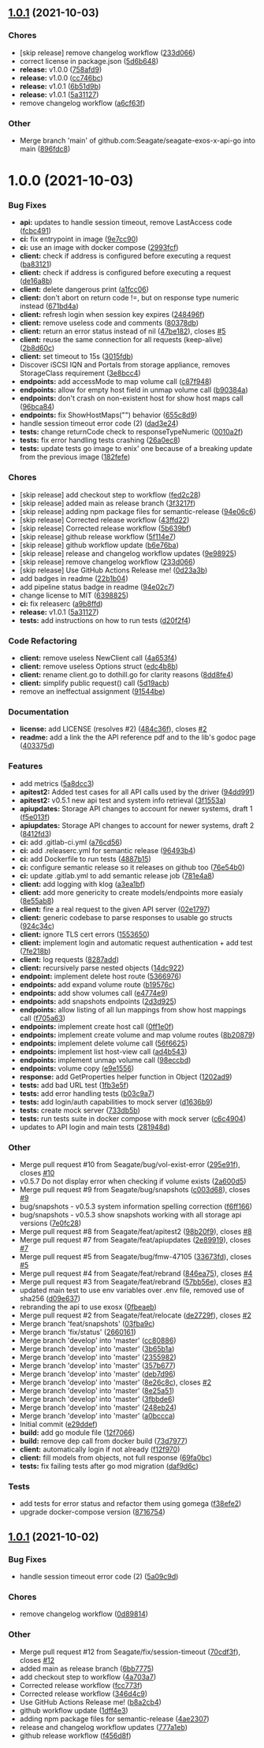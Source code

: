 ## [1.0.1](https://github.com/Seagate/seagate-exos-x-api-go/compare/v1.0.0...v1.0.1) (2021-10-03)

### Chores

- [skip release] remove changelog workflow ([233d066](https://github.com/Seagate/seagate-exos-x-api-go/commit/233d0668a68b47665dd82ae609d7f61c92f854c4))
- correct license in package.json ([5d6b648](https://github.com/Seagate/seagate-exos-x-api-go/commit/5d6b648cd8f63675fbc6dcd63c1a6727ca8b180b))
- **release:** v1.0.0 ([758afd9](https://github.com/Seagate/seagate-exos-x-api-go/commit/758afd9c601d7765cfc206a2e2d84e6b1847d7e6))
- **release:** v1.0.0 ([cc746bc](https://github.com/Seagate/seagate-exos-x-api-go/commit/cc746bc8882ddd9b3f2dae00196381779969ddf3))
- **release:** v1.0.1 ([6b51d9b](https://github.com/Seagate/seagate-exos-x-api-go/commit/6b51d9ba7a530b2b0f32fd691c13e19bbd667cb2))
- **release:** v1.0.1 ([5a31127](https://github.com/Seagate/seagate-exos-x-api-go/commit/5a3112725cc7af5b18407d42c9dd3415de22847c))
- remove changelog workflow ([a6cf63f](https://github.com/Seagate/seagate-exos-x-api-go/commit/a6cf63fc2404e156eb648dd2200f5d5bda59b90c))

### Other

- Merge branch 'main' of github.com:Seagate/seagate-exos-x-api-go into main ([896fdc8](https://github.com/Seagate/seagate-exos-x-api-go/commit/896fdc8b35f8f28b982aa8c91254db15ad0d2a38))

# 1.0.0 (2021-10-03)

### Bug Fixes

- **api:** updates to handle session timeout, remove LastAccess code ([fcbc491](https://github.com/Seagate/seagate-exos-x-api-go/commit/fcbc491075e2ec86d1390fb85b57e6f3cdcdc8b1))
- **ci:** fix entrypoint in image ([9e7cc90](https://github.com/Seagate/seagate-exos-x-api-go/commit/9e7cc9084c6c497d78369e66fb871ed3b647b3ec))
- **ci:** use an image with docker compose ([2993fcf](https://github.com/Seagate/seagate-exos-x-api-go/commit/2993fcf3e69ba1a6e063e11d9c2360586a43aa89))
- **client:** check if address is configured before executing a request ([ba83121](https://github.com/Seagate/seagate-exos-x-api-go/commit/ba83121ef8b26dbd1c4ea871e191a221b4a51c9a))
- **client:** check if address is configured before executing a request ([de16a8b](https://github.com/Seagate/seagate-exos-x-api-go/commit/de16a8b6f6b68a2eeb387226fb455979d629903a))
- **client:** delete dangerous print ([a1fcc06](https://github.com/Seagate/seagate-exos-x-api-go/commit/a1fcc067a3119c8b3cf79276cf4438ce816bbe1e))
- **client:** don't abort on return code !=, but on response type numeric instead ([671bd4a](https://github.com/Seagate/seagate-exos-x-api-go/commit/671bd4a007ef1e2fafed3f1813ec82d1a7f76cc8))
- **client:** refresh login when session key expires ([248496f](https://github.com/Seagate/seagate-exos-x-api-go/commit/248496f009c5c0c4940f80c21767f5483c3ab100))
- **client:** remove useless code and comments ([80378db](https://github.com/Seagate/seagate-exos-x-api-go/commit/80378db38edae68d8d8bb4f2feef9ab23359c8da))
- **client:** return an error status instead of nil ([47be182](https://github.com/Seagate/seagate-exos-x-api-go/commit/47be182b36951f4289106b4000fd6ffcf790472f)), closes [#5](https://github.com/Seagate/seagate-exos-x-api-go/issues/5)
- **client:** reuse the same connection for all requests (keep-alive) ([2b8d60c](https://github.com/Seagate/seagate-exos-x-api-go/commit/2b8d60c4cc4ee4c29b775ae342aefad0923a3e20))
- **client:** set timeout to 15s ([3015fdb](https://github.com/Seagate/seagate-exos-x-api-go/commit/3015fdb7698f2c022fc009b1c0bece426fcdd9c6))
- Discover iSCSI IQN and Portals from storage appliance, removes StorageClass requirement ([3e8bcc4](https://github.com/Seagate/seagate-exos-x-api-go/commit/3e8bcc4755fc411100511f596237680193d1fa34))
- **endpoints:** add accessMode to map volume call ([c87f948](https://github.com/Seagate/seagate-exos-x-api-go/commit/c87f94894741773871b540e9aee76ce49ec2363f))
- **endpoints:** allow for empty host field in unmap volume call ([b90384a](https://github.com/Seagate/seagate-exos-x-api-go/commit/b90384a7c31da5fc4431de792bc1388372231d26))
- **endpoints:** don't crash on non-existent host for show host maps call ([96bca84](https://github.com/Seagate/seagate-exos-x-api-go/commit/96bca84aedc43e786ce861bf65266f9fd42a165f))
- **endpoints:** fix ShowHostMaps("") behavior ([655c8d9](https://github.com/Seagate/seagate-exos-x-api-go/commit/655c8d9fca8d4ff98eed909d4d4d78ccba022647))
- handle session timeout error code (2) ([dad3e24](https://github.com/Seagate/seagate-exos-x-api-go/commit/dad3e240b25060ccda74b9b36f01fd759d0346ed))
- **tests:** change returnCode check to responseTypeNumeric ([0010a2f](https://github.com/Seagate/seagate-exos-x-api-go/commit/0010a2fde44714641c9db9f97b42389997104773))
- **tests:** fix error handling tests crashing ([26a0ec8](https://github.com/Seagate/seagate-exos-x-api-go/commit/26a0ec8688732834258fa654d10786658cb2b706))
- **tests:** update tests go image to enix' one because of a breaking update from the previous image ([182fefe](https://github.com/Seagate/seagate-exos-x-api-go/commit/182fefedec22fd58002ad1e2761eceeeb022d9a0))

### Chores

- [skip release] add checkout step to workflow ([fed2c28](https://github.com/Seagate/seagate-exos-x-api-go/commit/fed2c285217da0988bfae517e1f4c8e83a30e7a9))
- [skip release] added main as release branch ([3f3217f](https://github.com/Seagate/seagate-exos-x-api-go/commit/3f3217f8c6a0f42863276ec9456e15daabb58fbd))
- [skip release] adding npm package files for semantic-release ([94e06c6](https://github.com/Seagate/seagate-exos-x-api-go/commit/94e06c6434202bc37a3ced83dd165c2a8fd93b43))
- [skip release] Corrected release workflow ([43ffd22](https://github.com/Seagate/seagate-exos-x-api-go/commit/43ffd22f7007fea4334c7e5ef697c99ba68b33ac))
- [skip release] Corrected release workflow ([5b639bf](https://github.com/Seagate/seagate-exos-x-api-go/commit/5b639bf7f253508c1b417efba9e05a15eedf9cdb))
- [skip release] github release workflow ([5f114e7](https://github.com/Seagate/seagate-exos-x-api-go/commit/5f114e7fdebbb14998b74d4f48c89d1808fa8b6b))
- [skip release] github workflow update ([b6e76ba](https://github.com/Seagate/seagate-exos-x-api-go/commit/b6e76ba6f35c85f234c9b158617f18faf855a3b8))
- [skip release] release and changelog workflow updates ([9e98925](https://github.com/Seagate/seagate-exos-x-api-go/commit/9e989254816c86436a254edf69f6e3ab8c453cbb))
- [skip release] remove changelog workflow ([233d066](https://github.com/Seagate/seagate-exos-x-api-go/commit/233d0668a68b47665dd82ae609d7f61c92f854c4))
- [skip release] Use GitHub Actions Release me! ([0d23a3b](https://github.com/Seagate/seagate-exos-x-api-go/commit/0d23a3b12067c67d34d3b3b96588d0c4a2ad39b1))
- add badges in readme ([22b1b04](https://github.com/Seagate/seagate-exos-x-api-go/commit/22b1b043ecbb198af9b0ac94ca15d39b3922fd6c))
- add pipeline status badge in readme ([94e02c7](https://github.com/Seagate/seagate-exos-x-api-go/commit/94e02c75102f5bed73d5947e52a864f87da6d792))
- change license to MIT ([6398825](https://github.com/Seagate/seagate-exos-x-api-go/commit/6398825541c4fc590d9dae4f7090d6cd4b1d8cd1))
- **ci:** fix releaserc ([a9b8ffd](https://github.com/Seagate/seagate-exos-x-api-go/commit/a9b8ffd7c31711e7e4c29c2cadff164705f917ca))
- **release:** v1.0.1 ([5a31127](https://github.com/Seagate/seagate-exos-x-api-go/commit/5a3112725cc7af5b18407d42c9dd3415de22847c))
- **tests:** add instructions on how to run tests ([d20f2f4](https://github.com/Seagate/seagate-exos-x-api-go/commit/d20f2f430dc1d4f5aec61ee56b7611973da13d18))

### Code Refactoring

- **client:** remove useless NewClient call ([4a653f4](https://github.com/Seagate/seagate-exos-x-api-go/commit/4a653f4a387190763dfeafbf1a7105df073e75e3))
- **client:** remove useless Options struct ([edc4b8b](https://github.com/Seagate/seagate-exos-x-api-go/commit/edc4b8b9b39b2101b9cd53c68b8af0970b0baeed))
- **client:** rename client.go to dothill.go for clarity reasons ([8dd8fe4](https://github.com/Seagate/seagate-exos-x-api-go/commit/8dd8fe4cfeeb6de4b0e0c6202ed31bb131ef0988))
- **client:** simplify public request() call ([5d19acb](https://github.com/Seagate/seagate-exos-x-api-go/commit/5d19acb1122a96e9bb2819e4cec03b9d48e2ddd8))
- remove an ineffectual assignment ([91544be](https://github.com/Seagate/seagate-exos-x-api-go/commit/91544bee1cf55587fa702255b776db3e7b309cc0))

### Documentation

- **license:** add LICENSE (resolves #2) ([484c36f](https://github.com/Seagate/seagate-exos-x-api-go/commit/484c36f27c3cb3d6fc21284f17fc41a534d9526a)), closes [#2](https://github.com/Seagate/seagate-exos-x-api-go/issues/2)
- **readme:** add a link the the API reference pdf and to the lib's godoc page ([403375d](https://github.com/Seagate/seagate-exos-x-api-go/commit/403375d22acfcc97e570749df1b0400f10af5fd4))

### Features

- add metrics ([5a8dcc3](https://github.com/Seagate/seagate-exos-x-api-go/commit/5a8dcc3a2dd20ef0eaee628706a8c2d87b066c85))
- **apitest2:** Added test cases for all API calls used by the driver ([94dd991](https://github.com/Seagate/seagate-exos-x-api-go/commit/94dd9917e2923b5b72e473bd577cb135f13fab65))
- **apitest2:** v0.5.1 new api test and system info retrieval ([3f1553a](https://github.com/Seagate/seagate-exos-x-api-go/commit/3f1553a21462209c22b04f85b27413c0dc92dcad))
- **apiupdates:** Storage API changes to account for newer systems, draft 1 ([f5e013f](https://github.com/Seagate/seagate-exos-x-api-go/commit/f5e013faee9395325a5ac1851ca7c6ad63755009))
- **apiupdates:** Storage API changes to account for newer systems, draft 2 ([8412fd3](https://github.com/Seagate/seagate-exos-x-api-go/commit/8412fd3eacd84bbab594fbcd39a67a3f22198f17))
- **ci:** add .gitlab-ci.yml ([a76cd56](https://github.com/Seagate/seagate-exos-x-api-go/commit/a76cd56ef4e590a28d3943fdf8e7f86a619a25ef))
- **ci:** add .releaserc.yml for semantic release ([96493b4](https://github.com/Seagate/seagate-exos-x-api-go/commit/96493b44c24c17ef085d5f19a1e5a612176f0c93))
- **ci:** add Dockerfile to run tests ([4887b15](https://github.com/Seagate/seagate-exos-x-api-go/commit/4887b15e5482a00f2fb2b2b5f44450b95706dc00))
- **ci:** configure semantic release so it releases on github too ([76e54b0](https://github.com/Seagate/seagate-exos-x-api-go/commit/76e54b0bea91682f059fddfb118bce21774616a8))
- **ci:** update .gitlab.yml to add semantic release job ([781e4a8](https://github.com/Seagate/seagate-exos-x-api-go/commit/781e4a87096803d48c5fe8f9a0376961f5045ed2))
- **client:** add logging with klog ([a3ea1bf](https://github.com/Seagate/seagate-exos-x-api-go/commit/a3ea1bfa97d60a9f703eedbed5d274266b21442d))
- **client:** add more genericity to create models/endpoints more easialy ([8e55ab8](https://github.com/Seagate/seagate-exos-x-api-go/commit/8e55ab8f9e2bdaf9f7384074eb0269d200d2d952))
- **client:** fire a real request to the given API server ([02e1797](https://github.com/Seagate/seagate-exos-x-api-go/commit/02e17971b193cde21b82214437164a76fb262549))
- **client:** generic codebase to parse responses to usable go structs ([924c34c](https://github.com/Seagate/seagate-exos-x-api-go/commit/924c34cc2823e7e77d656dc5d5ebb7f9fc44b2c8))
- **client:** ignore TLS cert errors ([1553650](https://github.com/Seagate/seagate-exos-x-api-go/commit/1553650a2dd3c355e2e4191bb35e047233cca84d))
- **client:** implement login and automatic request authentication + add test ([7fe218b](https://github.com/Seagate/seagate-exos-x-api-go/commit/7fe218b3659c02969f1b1f86d6ab6d5dbda2b5ef))
- **client:** log requests ([8287add](https://github.com/Seagate/seagate-exos-x-api-go/commit/8287addbf01aa1f5dcba4a4d2399f0f189b1d1ac))
- **client:** recursively parse nested objects ([14dc922](https://github.com/Seagate/seagate-exos-x-api-go/commit/14dc9221d13dab16824ffaf2d4c2c9e388152f77))
- **endpoint:** implement delete host route ([5366976](https://github.com/Seagate/seagate-exos-x-api-go/commit/53669760ce1db70856fe95079e0f1493b783933b))
- **endpoints:** add expand volume route ([b19576c](https://github.com/Seagate/seagate-exos-x-api-go/commit/b19576cb6d7cebb420808679488d29760192fa0c))
- **endpoints:** add show volumes call ([e4774e9](https://github.com/Seagate/seagate-exos-x-api-go/commit/e4774e9bd88ad07accb47731718dd8889dcb7426))
- **endpoints:** add snapshots endpoints ([2d3d925](https://github.com/Seagate/seagate-exos-x-api-go/commit/2d3d9256db426813d4d20e61cc8aa937c3213010))
- **endpoints:** allow listing of all lun mappings from show host mappings call ([f705a63](https://github.com/Seagate/seagate-exos-x-api-go/commit/f705a6327c08bae37d241b1507339b1d6536d18a))
- **endpoints:** implement create host call ([0ff1e0f](https://github.com/Seagate/seagate-exos-x-api-go/commit/0ff1e0f4618a31ec119cc26f1897603e8010b2c6))
- **endpoints:** implement create volume and map volume routes ([8b20879](https://github.com/Seagate/seagate-exos-x-api-go/commit/8b20879b2327a2691f194034f9ed9d40a73e8c65))
- **endpoints:** implement delete volume call ([56f6625](https://github.com/Seagate/seagate-exos-x-api-go/commit/56f6625722ec6841654cf2fc4d64484cbe48d0e2))
- **endpoints:** implement list host-view call ([ad4b543](https://github.com/Seagate/seagate-exos-x-api-go/commit/ad4b543acd2f51ac9cdc12e96d448a126a9a3ad9))
- **endpoints:** implement unmap volume call ([98eccbd](https://github.com/Seagate/seagate-exos-x-api-go/commit/98eccbdb652dc961cc533d1e0c6468cdbc6d6285))
- **endpoints:** volume copy ([e9e1556](https://github.com/Seagate/seagate-exos-x-api-go/commit/e9e155614655a47300e8bc7d8d965d1befa196e7))
- **response:** add GetProperties helper function in Object ([1202ad9](https://github.com/Seagate/seagate-exos-x-api-go/commit/1202ad9d42fe4f58adbf90b295ebedf6ae20770f))
- **tests:** add bad URL test ([1fb3e5f](https://github.com/Seagate/seagate-exos-x-api-go/commit/1fb3e5fa859c2e792d756a7408542ef89fcef2b2))
- **tests:** add error handling tests ([b03c9a7](https://github.com/Seagate/seagate-exos-x-api-go/commit/b03c9a75a458a8b78aec109e9679ea5c45a560e9))
- **tests:** add login/auth capabilities to mock server ([d1636b9](https://github.com/Seagate/seagate-exos-x-api-go/commit/d1636b9c4aab21badc5f57e2c624b3e5321c07f2))
- **tests:** create mock server ([733db5b](https://github.com/Seagate/seagate-exos-x-api-go/commit/733db5bd7f1ea754a3eb61c8ee74763e5363a3af))
- **tests:** run tests suite in docker compose with mock server ([c6c4904](https://github.com/Seagate/seagate-exos-x-api-go/commit/c6c4904f840130e41a80d765b4754d6a221bb547))
- updates to API login and main tests ([281948d](https://github.com/Seagate/seagate-exos-x-api-go/commit/281948d4c574fc430f0718f8176287a8fdd8b43f))

### Other

- Merge pull request #10 from Seagate/bug/vol-exist-error ([295e91f](https://github.com/Seagate/seagate-exos-x-api-go/commit/295e91f9c0770daf0b90299dcc848ed608e485fa)), closes [#10](https://github.com/Seagate/seagate-exos-x-api-go/issues/10)
- v0.5.7 Do not display error when checking if volume exists ([2a600d5](https://github.com/Seagate/seagate-exos-x-api-go/commit/2a600d5304b550192a024c50db0ddfe71515f5ee))
- Merge pull request #9 from Seagate/bug/snapshots ([c003d68](https://github.com/Seagate/seagate-exos-x-api-go/commit/c003d68172785775d2a623c93eb86953fcf7dd1a)), closes [#9](https://github.com/Seagate/seagate-exos-x-api-go/issues/9)
- bug/snapshots - v0.5.3 system information spelling correction ([f6ff166](https://github.com/Seagate/seagate-exos-x-api-go/commit/f6ff16671607598790e554e7685b8329f66cf8bd))
- bug/snapshots - v0.5.3 show snapshots working with all storage api versions ([7e0fc28](https://github.com/Seagate/seagate-exos-x-api-go/commit/7e0fc28cf235778cdbbd8fa183a3f6082f36c913))
- Merge pull request #8 from Seagate/feat/apitest2 ([98b20f9](https://github.com/Seagate/seagate-exos-x-api-go/commit/98b20f9e873b16c62a03c1af91765585c3f378af)), closes [#8](https://github.com/Seagate/seagate-exos-x-api-go/issues/8)
- Merge pull request #7 from Seagate/feat/apiupdates ([2e89919](https://github.com/Seagate/seagate-exos-x-api-go/commit/2e8991914930abb2ed7982d5f1eb9f7f30854015)), closes [#7](https://github.com/Seagate/seagate-exos-x-api-go/issues/7)
- Merge pull request #5 from Seagate/bug/fmw-47105 ([33673fd](https://github.com/Seagate/seagate-exos-x-api-go/commit/33673fd47b6a7ec8c7666f8cbcdf13d433b8ac8b)), closes [#5](https://github.com/Seagate/seagate-exos-x-api-go/issues/5)
- Merge pull request #4 from Seagate/feat/rebrand ([846ea75](https://github.com/Seagate/seagate-exos-x-api-go/commit/846ea75e2586fb7e7abd1960efbea7bf9a3ca644)), closes [#4](https://github.com/Seagate/seagate-exos-x-api-go/issues/4)
- Merge pull request #3 from Seagate/feat/rebrand ([57bb56e](https://github.com/Seagate/seagate-exos-x-api-go/commit/57bb56e53f15bb701c0cd9e4732ccb0aa05fc504)), closes [#3](https://github.com/Seagate/seagate-exos-x-api-go/issues/3)
- updated main test to use env variables over .env file, removed use of sha256 ([d09e637](https://github.com/Seagate/seagate-exos-x-api-go/commit/d09e637702272743ba3f830284f74597dd3dcb58))
- rebranding the api to use exosx ([0fbeaeb](https://github.com/Seagate/seagate-exos-x-api-go/commit/0fbeaeb94119372e07889992c30956be2e064907))
- Merge pull request #2 from Seagate/feat/relocate ([de2729f](https://github.com/Seagate/seagate-exos-x-api-go/commit/de2729f4545cd70bf9da517c11cd58f11d1e7997)), closes [#2](https://github.com/Seagate/seagate-exos-x-api-go/issues/2)
- Merge branch 'feat/snapshots' ([03fba9c](https://github.com/Seagate/seagate-exos-x-api-go/commit/03fba9c0c97aa332225fb51ff12bdc3a64562f0d))
- Merge branch 'fix/status' ([2660161](https://github.com/Seagate/seagate-exos-x-api-go/commit/2660161c617d1a41b93b59d85fea379a55ef77bd))
- Merge branch 'develop' into 'master' ([cc80886](https://github.com/Seagate/seagate-exos-x-api-go/commit/cc808866457138b9fa90bea572d2f2486630e971))
- Merge branch 'develop' into 'master' ([3b65b1a](https://github.com/Seagate/seagate-exos-x-api-go/commit/3b65b1a69e6b80a46d1f45e59d3f8145fd659857))
- Merge branch 'develop' into 'master' ([2355982](https://github.com/Seagate/seagate-exos-x-api-go/commit/2355982a416e4a09dcbe788dfa824f343a0f1bb1))
- Merge branch 'develop' into 'master' ([357b677](https://github.com/Seagate/seagate-exos-x-api-go/commit/357b677c079d31393873a27b97ac3d8998e4530b))
- Merge branch 'develop' into 'master' ([deb7d96](https://github.com/Seagate/seagate-exos-x-api-go/commit/deb7d96896a85440f27f189d3971922efb6c3623))
- Merge branch 'develop' into 'master' ([8e26c8c](https://github.com/Seagate/seagate-exos-x-api-go/commit/8e26c8c4822cecc7d7d16c3872ff8ed4787033fc)), closes [#2](https://github.com/Seagate/seagate-exos-x-api-go/issues/2)
- Merge branch 'develop' into 'master' ([8e25a51](https://github.com/Seagate/seagate-exos-x-api-go/commit/8e25a51186ecf7f54dfb13b091043c7d24354dfe))
- Merge branch 'develop' into 'master' ([3fbbde6](https://github.com/Seagate/seagate-exos-x-api-go/commit/3fbbde6631f14634ed9717678f5dd47f39f3c429))
- Merge branch 'develop' into 'master' ([248eb24](https://github.com/Seagate/seagate-exos-x-api-go/commit/248eb242ec80f0d3e8f948050c14ebb5d267c5fb))
- Merge branch 'develop' into 'master' ([a0bccca](https://github.com/Seagate/seagate-exos-x-api-go/commit/a0bccca0c657280e2ca89f66c5254592f1322c16))
- Initial commit ([e29ddef](https://github.com/Seagate/seagate-exos-x-api-go/commit/e29ddef4942ba82c32ed35aafa0185dc6942c1ac))
- **build:** add go module file ([12f7066](https://github.com/Seagate/seagate-exos-x-api-go/commit/12f70663e9e50289e91cf86c07a328ee061c4d8a))
- **build:** remove dep call from docker build ([73d7977](https://github.com/Seagate/seagate-exos-x-api-go/commit/73d797761eb64aa2c0b7cc0fbf22b0385f9b8aa2))
- **client:** automatically login if not already ([f12f970](https://github.com/Seagate/seagate-exos-x-api-go/commit/f12f97092a7681bf242d9f552c1c9bce72b8d54d))
- **client:** fill models from objects, not full response ([69fa0bc](https://github.com/Seagate/seagate-exos-x-api-go/commit/69fa0bc63c85d0ed052f2a5fdae87e4634c03461))
- **tests:** fix failing tests after go mod migration ([daf9d6c](https://github.com/Seagate/seagate-exos-x-api-go/commit/daf9d6c31182742b6ba9abf3a8236ff8a4f23676))

### Tests

- add tests for error status and refactor them using gomega ([f38efe2](https://github.com/Seagate/seagate-exos-x-api-go/commit/f38efe2d5fe882e568f3954af9b60caad1770be3))
- upgrade docker-compose version ([8716754](https://github.com/Seagate/seagate-exos-x-api-go/commit/8716754619e1616f1abd18881d180d82720da7ee))

## [1.0.1](https://github.com/Seagate/seagate-exos-x-api-go/compare/v1.0.0...v1.0.1) (2021-10-02)

### Bug Fixes

- handle session timeout error code (2) ([5a09c9d](https://github.com/Seagate/seagate-exos-x-api-go/commit/5a09c9da207cc66aad664f01d162c50b5eaf9227))

### Chores

- remove changelog workflow ([0d89814](https://github.com/Seagate/seagate-exos-x-api-go/commit/0d898149b7280a46bb5e924143fd84601bf5a830))

### Other

- Merge pull request #12 from Seagate/fix/session-timeout ([70cdf3f](https://github.com/Seagate/seagate-exos-x-api-go/commit/70cdf3fd02616d12e31498e28c4630e23f9c44ee)), closes [#12](https://github.com/Seagate/seagate-exos-x-api-go/issues/12)
- added main as release branch ([6bb7775](https://github.com/Seagate/seagate-exos-x-api-go/commit/6bb7775ea6d951b9a98fa8db3d8483324c893b77))
- add checkout step to workflow ([4a703a7](https://github.com/Seagate/seagate-exos-x-api-go/commit/4a703a746b13d3e11e96c5536d12f8c7464b2a88))
- Corrected release workflow ([fcc773f](https://github.com/Seagate/seagate-exos-x-api-go/commit/fcc773fe0c4b62ad9104f5b8fa957caf43e23677))
- Corrected release workflow ([346d4c9](https://github.com/Seagate/seagate-exos-x-api-go/commit/346d4c95b298f1d0f85314bd0af5b29b5c7e83da))
- Use GitHub Actions Release me! ([b8a2cb4](https://github.com/Seagate/seagate-exos-x-api-go/commit/b8a2cb4f40322ca3892053e27b80e63956df41e5))
- github workflow update ([1dff4e3](https://github.com/Seagate/seagate-exos-x-api-go/commit/1dff4e33024cd17f578e3be1803b0f982245a93a))
- adding npm package files for semantic-release ([4ae2307](https://github.com/Seagate/seagate-exos-x-api-go/commit/4ae230785ad67c45e1e224a01895c9ad85820778))
- release and changelog workflow updates ([777a1eb](https://github.com/Seagate/seagate-exos-x-api-go/commit/777a1eb63a850cc734102d16bcade91e0da4e458))
- github release workflow ([f456d8f](https://github.com/Seagate/seagate-exos-x-api-go/commit/f456d8fa3f7e57733f48d9356b1227646155dcb5))

